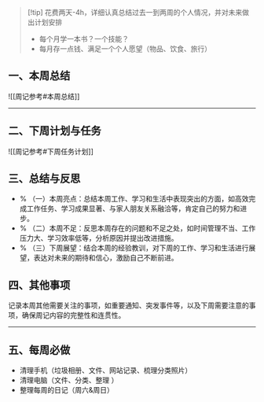 > [!tip] 花费两天-4h，详细认真总结过去一到两周的个人情况，并对未来做出计划安排
> - 每个月学一本书？一个技能？ 
> - 每月存一点钱、满足一个个人愿望（物品、饮食、旅行）
## 一、本周总结
![[周记参考#本周总结]]



---
## 二、下周计划与任务
![[周记参考#下周任务计划]]



## 三、总结与反思

 - % （一）本周亮点：总结本周工作、学习和生活中表现突出的方面，如高效完成工作任务、学习成果显著、与家人朋友关系融洽等，肯定自己的努力和进步。
 - % （二）本周不足：反思本周存在的问题和不足之处，如时间管理不当、工作压力大、学习效率低等，分析原因并提出改进措施。
 - % （三）下周展望：结合本周的经验教训，对下周的工作、学习和生活进行展望，表达对未来的期待和信心，激励自己不断前进。







## 四、其他事项
记录本周其他需要关注的事项，如重要通知、突发事件等，以及下周需要注意的事项，确保周记内容的完整性和连贯性。






---


## 五、每周必做
- 清理手机（垃圾相册、文件、网站记录、梳理分类照片）
- 清理电脑（文件、分类、整理 ）
- 整理每周的日记（周六&周日）





